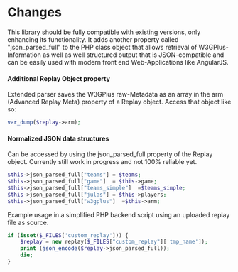 # Changes

This library should be fully compatible with existing versions, only enhancing its functionality. It adds another property called "json_parsed_full" to the PHP class object that allows retrieval of W3GPlus-Information as well as well structured output that is JSON-compatible and can be easily used with modern front end Web-Applications like AngularJS.

#### Additional Replay Object property
Extended parser saves the W3GPlus raw-Metadata as an array in the arm (Advanced Replay Meta) property of a Replay object.
Access that object like so:
```php
var_dump($replay->arm);
```


#### Normalized JSON data structures
Can be accessed by using the json_parsed_full property of the Replay object. Currently still work in progress and not 100% reliable yet.
```php
$this->json_parsed_full["teams"] = $teams;
$this->json_parsed_full["game"]  = $this->game;
$this->json_parsed_full["teams_simple"]  =$teams_simple;
$this->json_parsed_full["julas"] = $this->players;
$this->json_parsed_full["w3gplus"]  =$this->arm;
```
Example usage in a simplified PHP backend script using an uploaded replay file as source.

```php
if (isset($_FILES['custom_replay'])) {
    $replay = new replay($_FILES["custom_replay"]['tmp_name']);    
    print (json_encode($replay->json_parsed_full));
    die;
}
```